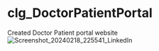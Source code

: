 # clg_DoctorPatientPortal
Created Doctor Patient portal website
![Screenshot_20240218_225541_LinkedIn](https://github.com/devptl2002code/clg_DoctorPatientPortal/assets/153890558/de322fcb-ce52-46f5-acdf-2d83e9283c3f)
